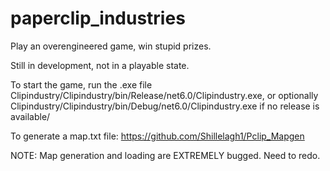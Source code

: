 # paperclip_industries
Play an overengineered game, win stupid prizes.

Still in development, not in a playable state.

To start the game, run the .exe file Clipindustry/Clipindustry/bin/Release/net6.0/Clipindustry.exe, or optionally Clipindustry/Clipindustry/bin/Debug/net6.0/Clipindustry.exe if no release is available/

To generate a map.txt file:
https://github.com/Shillelagh1/Pclip_Mapgen

NOTE:
Map generation and loading are EXTREMELY bugged. Need to redo.
